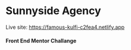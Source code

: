 # Sunnyside Agency

Live site: https://famous-kulfi-c2fea4.netlify.app

#### Front End Mentor Challange
